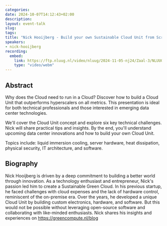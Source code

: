 ```yaml
---
categories:
date: 2024-10-07T14:12:43+02:00
description:
layout: event-talk
slug:
tags:
title: "Nick Hooijberg - Build your own Sustainable Cloud Unit from Scratch"
speakers:
- nick-hooijberg
recording:
  embed:
    link: https://ftp.nluug.nl/video/nluug/2024-11-05-nj24/Zaal-3/NLUUG-NJ24-NickHooijberg-BuildYourOwnSustainableCloud.mp4
    type: "video/webm"
---
```


## Abstract

Why does the Cloud need to run in a Cloud? Discover how to build a Cloud Unit that outperforms hyperscalers on all metrics. This presentation is ideal for both technical professionals and those interested in emerging data center technologies.

We'll cover the Cloud Unit concept and explore six key technical challenges. Nick will share practical tips and insights. By the end, you'll understand upcoming data center innovations and how to build your own Cloud Unit.

Topics include: liquid immersion cooling, server hardware, heat dissipation, physical security, IT architecture, and software.

## Biography

Nick Hooijberg is driven by a deep commitment to building a better world through innovation. As a technology enthusiast and entrepreneur, Nick's passion led him to create a Sustainable Green Cloud. In his previous startup, he faced challenges with cloud expenses and the lack of hardware control, reminiscent of the on-premise era. Over the years, he developed a unique Cloud Unit by building custom electronics, hardware, and software. But this would not be possible without leveraging open-source software and collaborating with like-minded enthusiasts. Nick shares his insights and experiences on https://greencompute.nl/blog
